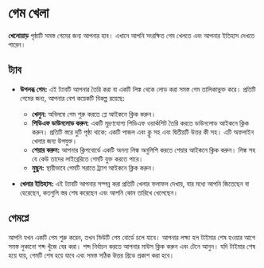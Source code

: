 # গেম খেলা

**খেলোয়াড়** পৃষ্ঠাটি সমস্ত গেমের জন্য আপনার হাব। এখানে আপনি সংরক্ষিত গেম খেলতে এবং আপনার ইতিহাস দেখতে পারেন।

## ট্যাব

- **উপলব্ধ গেম:** এই ট্যাবটি আপনার তৈরি করা বা একটি লিঙ্ক থেকে লোড করা সমস্ত গেম তালিকাভুক্ত করে। প্রতিটি গেমের জন্য, আপনার বেশ কয়েকটি বিকল্প রয়েছে:
    - **খেলুন:** অবিলম্বে গেম শুরু করতে প্লে আইকনে ক্লিক করুন।
    - **পিডিএফ ডাউনলোড করুন:** একটি মুদ্রণযোগ্য পিডিএফ ওয়ার্কশিট তৈরি করতে ডাউনলোড আইকনে ক্লিক করুন। প্রতিটি স্তরে দুটি পৃষ্ঠা থাকে: একটি পাজল এবং ক্লু সহ এবং দ্বিতীয়টি উত্তর কী সহ। এটি অফলাইন খেলার জন্য উপযুক্ত।
    - **শেয়ার করুন:** আপনার ক্লিপবোর্ডে একটি অনন্য লিঙ্ক অনুলিপি করতে শেয়ার আইকনে ক্লিক করুন। লিঙ্ক সহ যে কেউ তাদের লাইব্রেরিতে গেমটি যুক্ত করতে পারে।
    - **মুছুন:** স্থায়ীভাবে গেমটি সরাতে ট্র্যাশ আইকনে ক্লিক করুন।

- **খেলার ইতিহাস:** এই ট্যাবটি আপনার সম্পন্ন করা প্রতিটি খেলার ফলাফল দেখায়, যার মধ্যে আপনি জিতেছেন বা হেরেছেন, কতগুলি স্তর শেষ করেছেন এবং আপনি কোন তারিখে খেলেছেন।

## গেমপ্লে

আপনি যখন একটি গেম শুরু করেন, তখন ভিউটি গেম বোর্ডে চলে যাবে। আপনার লক্ষ্য হল টাইমার শেষ হওয়ার আগে সমস্ত লুকানো শব্দ খুঁজে বের করা। শব্দ নির্বাচন করতে আপনার মাউস ক্লিক করুন এবং টেনে আনুন। যদি টাইমার শেষ হয়ে যায়, গেমটি শেষ হয়ে যাবে এবং সমস্ত সঠিক উত্তর গ্রিডে প্রকাশ করা হবে।
